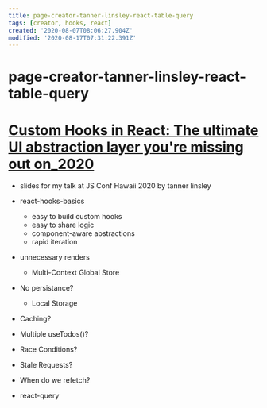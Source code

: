 ```yaml
---
title: page-creator-tanner-linsley-react-table-query
tags: [creator, hooks, react]
created: '2020-08-07T08:06:27.904Z'
modified: '2020-08-17T07:31:22.391Z'
---
```


# page-creator-tanner-linsley-react-table-query

# [Custom Hooks in React: The ultimate UI abstraction layer you're missing out on_2020]()

- slides for my talk at JS Conf Hawaii 2020 by tanner linsley

- react-hooks-basics
  - easy to build custom hooks
  - easy to share logic
  - component-aware abstractions
  - rapid iteration

- unnecessary renders
  - Multi-Context Global Store

- No persistance?
  - Local Storage

- Caching?
- Multiple useTodos()?
- Race Conditions?
- Stale Requests?
- When do we refetch?
- react-query
